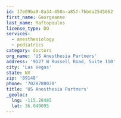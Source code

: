 ```yaml
---
id: 17e09ba0-8a34-450a-a85f-7bbda2545662
first_name: Georgeanne
last_name: Raftopoulos
license_type: DO
services:
  - anesthesiology
  - pediatrics
category: doctors
org_name: 'US Anesthesia Partners'
address: '9127 W Russell Road, Suite 110'
city: 'Las Vegas'
state: NV
zip: '89148'
phone: '7028780070'
title: 'US Anesthesia Partners'
_geoloc:
  lng: -115.28485
  lat: 36.049095
---
```

